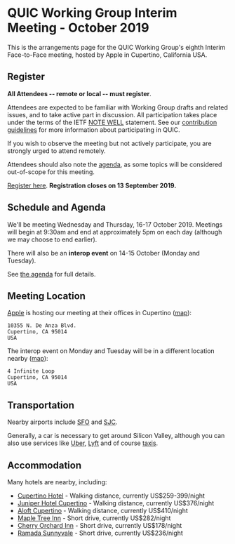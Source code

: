 # QUIC Working Group Interim Meeting - October 2019

This is the arrangements page for the QUIC Working Group's eighth Interim Face-to-Face meeting,
hosted by Apple in Cupertino, California USA.


## Register

**All Attendees -- remote or local -- must register**.

Attendees are expected to be familiar with Working Group drafts and related issues, and to take active part in discussion. All participation takes place under the terms of the IETF [NOTE WELL](https://www.ietf.org/about/note-well.html) statement. See our [contribution guidelines](https://github.com/quicwg/base-drafts/blob/master/CONTRIBUTING.md) for more information about participating in QUIC.

If you wish to observe the meeting but not actively participate, you are strongly urged to attend remotely.

Attendees should also note the [agenda](agenda.md), as some topics will be considered out-of-scope for this meeting.

[Register here](https://forms.gle/MDNHUW49qEoYiTGf9). **Registration closes on 13 September 2019.**


## Schedule and Agenda

We'll be meeting Wednesday and Thursday, 16-17 October 2019. Meetings will begin at 9:30am and end
at approximately 5pm on each day (although we may choose to end earlier).

There will also be an **interop event** on 14-15 October (Monday and Tuesday).

See [the agenda](agenda.md) for full details.


## Meeting Location

[Apple](https://apple.com/) is hosting our meeting at their offices in Cupertino 
([map](https://duckduckgo.com/?q=10355+N.+De+Anza+Blvd.+Cupertino%2C+CA+95014&t=osx&ia=maps&iaxm=maps)):

    10355 N. De Anza Blvd.
    Cupertino, CA 95014
    USA

The interop event on Monday and Tuesday will be in a different location nearby ([map](https://duckduckgo.com/?q=4+Infinite+Loop+Cupertino%2C+CA+95014&t=osx&ia=maps&iaxm=maps&strict_bbox=0&bbox=37.341774956134316%2C-122.04414088950196%2C37.315225645604386%2C-122.02182491049805)):

    4 Infinite Loop
    Cupertino, CA 95014
    USA


## Transportation

Nearby airports include [SFO](http://flysfo.com) and [SJC](https://www.flysanjose.com).

Generally, a car is necessary to get around Silicon Valley, although you can also use services like [Uber](https://www.uber.com), [Lyft](https://www.lyft.com) and of course [taxis](https://www.siliconvalleyyellowtaxi.com/#!).


## Accommodation

Many hotels are nearby, including:

* [Cupertino Hotel](https://www.cupertino-hotel.com) - Walking distance, currently US$259-399/night
* [Juniper Hotel Cupertino](https://curiocollection3.hilton.com/en/hotels/california/juniper-hotel-cupertino-curio-collection-by-hilton-SJCCCQQ/index.html) - Walking distance, currently US$376/night
* [Aloft Cupertino](https://www.marriott.com/hotels/travel/sjcup-aloft-cupertino/) - Walking distance, currently US$410/night
* [Maple Tree Inn](https://www.mapletreeinn.com) - Short drive, currently US$282/night
* [Cherry Orchard Inn](http://www.cherryorchardinn.com) - Short drive, currently US$178/night
* [Ramada Sunnyvale](https://www.wyndhamhotels.com/ramada/sunnyvale-california/ramada-silicon-valley/overview) - Short drive, currently US$236/night

 
